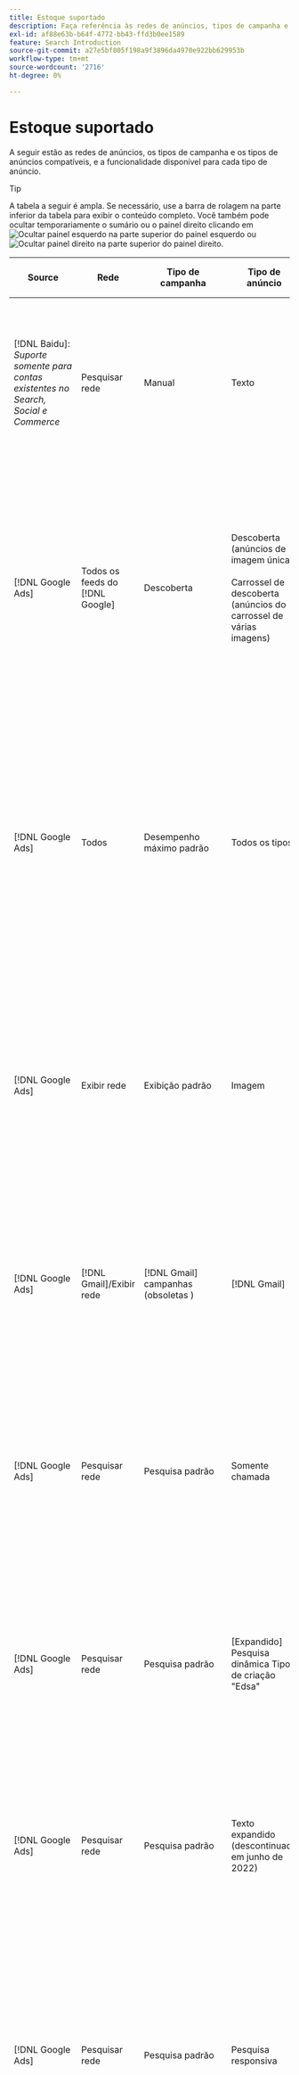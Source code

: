 ```yaml
---
title: Estoque suportado
description: Faça referência às redes de anúncios, tipos de campanha e tipos de anúncios compatíveis.
exl-id: af88e63b-b64f-4772-bb43-ffd3b0ee1589
feature: Search Introduction
source-git-commit: a27e5bf805f198a9f3896da4970e922bb629953b
workflow-type: tm+mt
source-wordcount: '2716'
ht-degree: 0%

---
```


# Estoque suportado

A seguir estão as redes de anúncios, os tipos de campanha e os tipos de anúncios compatíveis, e a funcionalidade disponível para cada tipo de anúncio.

>[!TIP]
>
>A tabela a seguir é ampla. Se necessário, use a barra de rolagem na parte inferior da tabela para exibir o conteúdo completo. Você também pode ocultar temporariamente o sumário ou o painel direito clicando em ![Ocultar painel esquerdo](/help/search-social-commerce/assets/hide-left-pane.png "Ocultar painel esquerdo") na parte superior do painel esquerdo ou ![Ocultar painel direito](/help/search-social-commerce/assets/hide-right-pane.png "Ocultar painel direito") na parte superior do painel direito.

| Source | Rede | Tipo de campanha | Tipo de anúncio | Sincronizar e exibir | Criar/Editar | Faixa[^1] | Otimizar | Relatório[^2] | Suporte do Adobe Analytics[^3] |
|----|----|----|----|----|----|----|----|----|----|
| [!DNL Baidu]: *Suporte somente para contas existentes no Search, Social e Commerce* | Pesquisar rede | Manual | Texto | Automático via API | Usando [exibições de gerenciamento de campanha](/help/search-social-commerce/campaign-management/campaigns/campaign-management-options.md) e [bulksheets](/help/search-social-commerce/campaign-management/bulksheets/bulksheet-about.md) | Sim | Campanhas somente com estratégia de oferta CPC manual | Dados no nível do anúncio | Dados do Analytics para Pesquisa, Social e Commerce<br><br>Dados no nível do anúncio de Pesquisa, Social e Commerce para Analytics |
| [!DNL Google Ads] | Todos os feeds do [!DNL Google] | Descoberta | Descoberta (anúncios de imagem única)<br><br>Carrossel de descoberta (anúncios do carrossel de várias imagens) | Automático via API | — | Sim | Somente em portfólios híbridos<br><br>Lances e metas de estratégia de oferta são definidos no nível da campanha, juntamente com orçamentos de campanha, conforme aplicável ao tipo de otimização. | Dados no nível do anúncio | Dados no nível do anúncio para Pesquisa, Social e Commerce [usando o código de rastreamento de ID do AMO atualizado](/help/integrations/analytics/ids.md#amo-id-formats)[^4]<br><br>Dados no nível do anúncio de Pesquisa, Social e Commerce para o Analytics |
| [!DNL Google Ads] | Todos | Desempenho máximo padrão | Todos os tipos | Automático via API | Criar/editar campanha e carregar ativos de anúncio nas configurações da campanha em [!UICONTROL Campaigns] > [!UICONTROL Campaigns]<br><br>Somente as configurações necessárias estão disponíveis. Para configurações opcionais e grupos de listagem, faça logon no editor do [!DNL [!DNL Google Ads] Ads]. | Sim | Somente em portfólios híbridos<br><br>As metas da estratégia de oferta são definidas no nível da campanha, juntamente com os orçamentos da campanha. | Dados no nível de campanha<br><br>Os dados para grupos de listagem não estão disponíveis e a rede de anúncios não fornece dados no nível de anúncios. | Dados do Analytics para Pesquisa, Social e Commerce<br><br>Dados de nível de campanha de Pesquisa, Social e Commerce para o Analytics. Requer o [código de rastreamento de ID do AMO](/help/integrations/analytics/ids.md#amo-id-formats) atualizado. |
| [!DNL Google Ads] | Exibir rede | Exibição padrão | Imagem | Automático via API | Editar apenas URL e status usando [bulksheets](/help/search-social-commerce/campaign-management/bulksheets/bulksheet-about.md) | Sim, ao adicionar manualmente tags de rastreamento de cliques a modelos de rastreamento na rede de publicidade | — | Dados no nível do anúncio, mas nenhum dado de view-through | Dados do Analytics para Pesquisa, Social e Commerce<br><br>Dados de nível de anúncio da Pesquisa, Social e Commerce para o Analytics, mas nenhum dado de view-through |
| [!DNL Google Ads] | [!DNL Gmail]/Exibir rede | [!DNL Gmail] campanhas (obsoletas ) | [!DNL Gmail] | — | — | — | — | Somente dados herdados a nível de campanha | Dados herdados do Analytics para Search, Social e Commerce<br><br>Dados herdados no nível de campanha, desde Search, Social e Commerce até Analytics |
| [!DNL Google Ads] | Pesquisar rede | Pesquisa padrão | Somente chamada | Automático via API | Usando [exibições de gerenciamento de campanha](/help/search-social-commerce/campaign-management/campaigns/campaign-management-options.md) | Sim, usando o sufixo da página de aterrissagem no nível da conta e o modelo de rastreamento ou adicionando-os manualmente no nível de anúncio no [!DNL [!DNL Google Ads] Ads] Manager | — | Impressões no nível do grupo de anúncios e cliques somente na rede de anúncios; sem receita | — |
| [!DNL Google Ads] | Pesquisar rede | Pesquisa padrão | \[Expandido\] Pesquisa dinâmica Tipo de criação &quot;Edsa&quot; | Automático via API | Usando [exibições de gerenciamento de campanha](/help/search-social-commerce/campaign-management/campaigns/campaign-management-options.md) e [bulksheets](/help/search-social-commerce/campaign-management/bulksheets/bulksheet-about.md) | Sim | Sim<br><br>Para grupos de anúncios quando a campanha especifica um domínio de site; caso contrário, para destinos de pesquisa dinâmica. | Dados a nível de campanha e grupo de anúncios<br><br>A rede de anúncios não fornece dados a nível de anúncios. | Dados do Analytics para Pesquisa, Social e Commerce<br><br>Dados de nível de campanha e grupo de anúncios da Pesquisa, Social e Commerce para o Analytics |
| [!DNL Google Ads] | Pesquisar rede | Pesquisa padrão | Texto expandido (descontinuado em junho de 2022) | Automático via API | Exclusão somente usando [exibições de gerenciamento de campanha](/help/search-social-commerce/campaign-management/campaigns/campaign-management-options.md), [bulksheets](/help/search-social-commerce/campaign-management/bulksheets/bulksheet-about.md) e [feeds de gerenciamento de inventário](/help/search-social-commerce/campaign-management/inventory-feeds/inventory-feeds-about.md) | Sim | — | Dados no nível do anúncio | Dados do Analytics para Pesquisa, Social e Commerce<br><br>Dados no nível do anúncio de Pesquisa, Social e Commerce para Analytics |
| [!DNL Google Ads] | Pesquisar rede | Pesquisa padrão | Pesquisa responsiva | Automático via API | Usando [exibições de gerenciamento de campanha](/help/search-social-commerce/campaign-management/campaigns/campaign-management-options.md), [bulksheets](/help/search-social-commerce/campaign-management/bulksheets/bulksheet-about.md) e [feeds de gerenciamento de estoque](/help/search-social-commerce/campaign-management/inventory-feeds/inventory-feeds-about.md) | Sim | Sim | Dados no nível de anúncio para todos os elementos de anúncio disponíveis<br><br><b>Observação:</b> O [!DNL [!DNL Google Ads] Ads] não fornece dados fora de seus editores nativos sobre as combinações de texto que foram exibidas como anúncios. Para obter mais informações sobre relatórios para cada combinação de texto, consulte a [[!DNL [!DNL Google Ads] Documentação de anúncios](https://support.google.com/google-ads/answer/7684791). | Dados do Analytics para Pesquisa, Social e Commerce<br><br>Dados no nível do anúncio de Pesquisa, Social e Commerce para Analytics |
| [!DNL Google Ads] | Pesquisar rede | Pesquisa padrão (desaprovado) | Texto | Automático via API | Alterações de status em anúncios existentes usando apenas [bulksheets](/help/search-social-commerce/campaign-management/bulksheets/bulksheet-about.md) | Sim | Sim | Dados no nível do anúncio | Dados do Analytics para Pesquisa, Social e Commerce<br><br>Dados no nível do anúncio de Pesquisa, Social e Commerce para Analytics |
| [!DNL Google Ads] | Pesquisar rede | Pesquisa padrão | <i>Extensão do anúncio:</i><br><br>Sitelink (nível de conta, campanha e grupo de anúncios) | Automático via API | Usando [exibições de gerenciamento de campanha](/help/search-social-commerce/campaign-management/campaigns/campaign-management-options.md) e [bulksheets](/help/search-social-commerce/campaign-management/bulksheets/bulksheet-about.md) | —<br><br>Os sitelinks têm um campo &quot;Modelo de rastreamento&quot;, mas os mapas de Pesquisa, Social e Commerce clicam e as conversões resultantes para a palavra-chave associada, não para o sitelink individual. | — O Search, Social e Commerce não otimiza para o sitelink. Em vez disso, ele otimiza para a palavra-chave associada ao anúncio no qual o sitelink está incluído. | —<br><br>Os dados para a palavra-chave associada estão disponíveis. No [!DNL Google Ads], você pode ver os dados de desempenho no nível do sitelink na guia [!DNL Campaigns] > na guia [!DNL Ad Extensions].<br><br>Para ver quais conversões individuais resultaram de um clique em um sitelink, gere um [Relatório de Transações](/help/search-social-commerce/reports/management/basic-advanced/transaction-report.md). O valor da coluna [!UICONTROL Link Type] para um sitelink é <code>sl:&lt;texto do Sitelink></code>, como sl:Consulte Ofertas atuais. | Dados para a palavra-chave associada somente de Pesquisa, Social e Commerce para o Analytics |
| [!DNL Google Ads] | Pesquisar rede | Pesquisa padrão | <i>Outras extensões de anúncio:</i><br><br>Extensão do texto explicativo<br><br>Extensão do local<br><br>Extensão do telefone | Automático via API | Gerencie chamadas e extensões de telefone usando [exibições de gerenciamento de campanha](/help/search-social-commerce/campaign-management/campaigns/campaign-management-options.md).<br><br>Extensões de localização não estão disponíveis; suas associações de extensão de localização existentes estão sincronizadas, mas só podem ser excluídas. | —<br><br>Os sitelinks têm um campo &quot;Modelo de rastreamento&quot;, mas os mapas de Pesquisa, Social e Commerce clicam e as conversões resultantes para a palavra-chave associada, não para o sitelink individual.<br><br>Os outros tipos de extensões de anúncios não têm URL para rastrear, e o Search, Social e Commerce não pode mapear dados de conversão para eles. | — | —<br><br>[!DNL Google Ads] mapeia os cliques em uma extensão de anúncio para a palavra-chave associada ao anúncio no qual a extensão está incluída.<br><br>Dados de clique ou custo no nível da extensão não estão disponíveis em Pesquisa, Social e Commerce. No [!DNL Google Ads], você pode ver os dados de custo e clique no nível da extensão na guia [!DNL Campaigns] > na guia [!DNL Ad Extensions].<br><br>Para ver quais conversões individuais resultaram de um clique em um Sitelink, gere um [Relatório de Transações](/help/search-social-commerce/reports/management/basic-advanced/transaction-report.md). A coluna [!UICONTROL Link Type] para um sitelink é <code>sl:&lt;texto do Sitelink></code>, como sl:Consulte Ofertas atuais. | Dados para a palavra-chave associada somente de Pesquisa, Social e Commerce para o Analytics |
| [!DNL Google Ads] | Rede de compras | Compras padrão | Compras de produtos (tipo de criação &quot;Produto&quot;) | Automático via API | A cópia de anúncio é gerada automaticamente para grupos de produtos no grupo de anúncios. Edite somente o status do anúncio usando as [bulksheets](/help/search-social-commerce/campaign-management/bulksheets/bulksheet-about.md) e os [feeds de gerenciamento de estoque](/help/search-social-commerce/campaign-management/inventory-feeds/inventory-feeds-about.md)<br><br>Você pode criar campanhas pai, grupos de anúncios e grupos de produtos e editar somente o status, usando as [exibições de gerenciamento de campanha](/help/search-social-commerce/campaign-management/campaigns/campaign-management-options.md), [bulksheets](/help/search-social-commerce/campaign-management/bulksheets/bulksheet-about.md) e [feeds de gerenciamento de estoque](/help/search-social-commerce/campaign-management/inventory-feeds/inventory-feeds-about.md). | Sim, ao adicionar manualmente tags de rastreamento de cliques a modelos de rastreamento na rede de publicidade | Sim | Dados de nível de campanha, grupo de anúncios e grupo de produtos [!DNL Google Ads] não fornecem dados de desempenho de nível de anúncio para campanhas de compras. | Dados do Analytics para Pesquisa, Social e Commerce<br><br>Dados de nível de campanha, grupo de anúncios e grupo de produtos, desde Pesquisa, Social e Commerce até o Analytics |
| [!DNL Google Ads] | [!DNL YouTube] | Vídeo | Vídeo | Requer [aceitação](/help/search-social-commerce/tools/sync-inventory.md); via API<br><br>Somente detalhes de anúncios básicos, sem miniaturas | — | Sim, ao adicionar manualmente tags de rastreamento de cliques a modelos de rastreamento na rede de publicidade | Campanhas com a estratégia de oferta [!UICONTROL Maximize Conversions] somente em portfólios híbridos<br><br>O portfólio híbrido deve incluir apenas [!DNL YouTube] campanhas. | Dados a nível de campanha e grupo de anúncios<br><br>A rede de anúncios não fornece dados a nível de anúncios. | Dados do Analytics para Pesquisa, Social e Commerce<br><br>Dados de nível de campanha e grupo de anúncios da Pesquisa, Social e Commerce para o Analytics |
| [!DNL Microsoft Advertising] | Todos | Desempenho máximo padrão | Todos os tipos | Automático via API | Criar/editar campanhas em [!UICONTROL Campaigns] > [!UICONTROL Campaigns]. | Sim | Somente em portfólios híbridos<br><br>As metas da estratégia de oferta são definidas no nível da campanha, juntamente com os orçamentos da campanha. | Dados no nível de campanha<br><br>A rede de anúncios não fornece dados no nível de anúncios. | — |
| [!DNL Microsoft Advertising] | Rede de público-alvo | Tipos de Campanha de Público:<br><br>&quot;[!UICONTROL Audience (image)]&quot; e &quot;[!UICONTROL Audience] (feed)&quot;) | Responsivo<br><br>Inclui anúncios baseados em imagem e anúncios baseados em feed de produto somente para a rede de público-alvo | Automático via API | Usando [exibições de gerenciamento de campanha](/help/search-social-commerce/campaign-management/campaigns/campaign-management-options.md) e [bulksheets](/help/search-social-commerce/campaign-management/bulksheets/bulksheet-about.md) | Sim | Campanhas CPC aprimoradas (eCPC); campanhas com a estratégia de oferta [!UICONTROL Maximize Conversions] em portfólios híbridos | Dados no nível do anúncio | Dados do Analytics para Pesquisa, Social e Commerce<br><br>Dados no nível do anúncio de Pesquisa, Social e Commerce para Analytics |
| [!DNL Microsoft Advertising] | Rede de público-alvo | [!UICONTROL Audience Video] | Responsivo | Automático via API | Você pode criar campanhas principais e grupos de publicidade usando [exibições de gerenciamento de campanha](/help/search-social-commerce/campaign-management/campaigns/campaign-management-options.md). | Sim | Sim para campanhas CPC (eCPC) aprimoradas<br><br>Não disponível para campanhas CPM | Dados no nível do anúncio | Dados do Analytics para Pesquisa, Social e Commerce<br><br>Dados no nível do anúncio de Pesquisa, Social e Commerce para Analytics |
| [!DNL Microsoft Advertising] | Rede de público-alvo | [!UICONTROL Audience CTV Video] | Responsivo | Automático via API | Você pode criar campanhas principais e grupos de publicidade usando [exibições de gerenciamento de campanha](/help/search-social-commerce/campaign-management/campaigns/campaign-management-options.md). | Sim | Sim para campanhas CPC (eCPC) aprimoradas<br><br>Não disponível para campanhas CPM | Dados no nível do anúncio | Dados do Analytics para Pesquisa, Social e Commerce<br><br>Dados no nível do anúncio de Pesquisa, Social e Commerce para Analytics |
| [!DNL Microsoft Advertising] | Rede de público-alvo | Pesquisar | Anúncios de texto expandidos com &quot;[!DNL Prefer Audience Ad Format]&quot; selecionados | Automático via API | Usando [exibições de gerenciamento de campanha](/help/search-social-commerce/campaign-management/campaigns/campaign-management-options.md)<br><br>Não há suporte para extensões de anúncio de imagem | Sim | Sim | Dados no nível do anúncio | Dados do Analytics para Pesquisa, Social e Commerce<br><br>Dados no nível do anúncio de Pesquisa, Social e Commerce para Analytics |
| [!DNL Microsoft Advertising] | Público e redes de pesquisa | Campanhas de compras para marcas:<br><br>Compras de marcas: usa a estratégia de oferta [!UICONTROL Manual CPC]<br><br>Promoções da marca: usa a estratégia de oferta [!UICONTROL Cost per Sale] | Produto | Automático via API | Você pode criar a campanha pai, o grupo de publicidade e os grupos de produtos usando as [exibições de gerenciamento de campanha](/help/search-social-commerce/campaign-management/campaigns/campaign-management-options.md). | Sim | Não | Dados a nível do grupo de produtos | Dados do Analytics para Pesquisa, Social e Commerce<br><br>Dados de nível de grupo de produtos de Pesquisa, Social e Commerce para Analytics |
| [!DNL Microsoft Advertising] | [!DNL Microsoft Store] | Anúncio da loja | Produto | Automático via API | Você pode criar a campanha pai, o grupo de publicidade e os grupos de produtos usando as [exibições de gerenciamento de campanha](/help/search-social-commerce/campaign-management/campaigns/campaign-management-options.md). | Sim | Sim para [!UICONTROL Manual CPC] campanhas. <br><br>Não disponível para campanhas [!UICONTROL Manual CPA]. | Dados a nível do grupo de produtos | Dados do Analytics para Pesquisa, Social e Commerce<br><br>Dados de nível de grupo de produtos de Pesquisa, Social e Commerce para Analytics |
| [!DNL Microsoft Advertising] | Pesquisar rede | Pesquisar | \[Expandido\] Pesquisa dinâmica | Automático via API | Usando [exibições de gerenciamento de campanha](/help/search-social-commerce/campaign-management/campaigns/campaign-management-options.md) e [bulksheets](/help/search-social-commerce/campaign-management/bulksheets/bulksheet-about.md) | Sim | Sim | Dados no nível do anúncio | Dados do Analytics para Pesquisa, Social e Commerce<br><br>Dados no nível do anúncio de Pesquisa, Social e Commerce para Analytics |
| [!DNL Microsoft Advertising] | Pesquisar rede | Pesquisar | Texto expandido (descontinuado em fevereiro de 2023) | Automático via API | Edite o status somente para anúncios existentes usando [exibições de gerenciamento de campanha](/help/search-social-commerce/campaign-management/campaigns/campaign-management-options.md), [bulksheets](/help/search-social-commerce/campaign-management/bulksheets/bulksheet-about.md) e [feeds de gerenciamento de inventário](/help/search-social-commerce/campaign-management/inventory-feeds/inventory-feeds-about.md) | Sim | Sim | Dados no nível do anúncio | Dados do Analytics para Pesquisa, Social e Commerce<br><br>Dados no nível do anúncio de Pesquisa, Social e Commerce para Analytics |
| [!DNL Microsoft Advertising] | Pesquisar rede | Pesquisar | Multimídia | Automático via API | Usando [exibições de gerenciamento de campanha](/help/search-social-commerce/campaign-management/campaigns/campaign-management-options.md). Suporte à edição também para status e URLs apenas em [bulksheets](/help/search-social-commerce/campaign-management/bulksheets/bulksheet-about.md) | Sim | Sim | Dados no nível do anúncio | Dados do Analytics para Pesquisa, Social e Commerce<br><br>Dados no nível do anúncio de Pesquisa, Social e Commerce para Analytics |
| [!DNL Microsoft Advertising] | Pesquisar rede | Pesquisar | Pesquisa responsiva | Automático via API | Usando [exibições de gerenciamento de campanha](/help/search-social-commerce/campaign-management/campaigns/campaign-management-options.md), [bulksheets](/help/search-social-commerce/campaign-management/bulksheets/bulksheet-about.md) e [feeds de gerenciamento de estoque](/help/search-social-commerce/campaign-management/inventory-feeds/inventory-feeds-about.md) | Sim | Sim | Dados no nível do anúncio | Dados do Analytics para Pesquisa, Social e Commerce<br><br>Dados no nível do anúncio de Pesquisa, Social e Commerce para Analytics |
| [!DNL Microsoft Advertising] | Pesquisar rede | Pesquisar | Texto padrão (obsoleto em 2017) | Automático via API | Editar somente usando [exibições de gerenciamento de campanha](/help/search-social-commerce/campaign-management/campaigns/campaign-management-options.md) e [bulksheets](/help/search-social-commerce/campaign-management/bulksheets/bulksheet-about.md) | Sim | Sim | Dados no nível do anúncio | Dados do Analytics para Pesquisa, Social e Commerce<br><br>Dados no nível do anúncio de Pesquisa, Social e Commerce para Analytics |
| [!DNL Microsoft Advertising] | Pesquisar rede | Pesquisa padrão | <i>Extensão do anúncio:</i><br><br>Sitelink (nível de campanha) | Automático via API | Usando [exibições de gerenciamento de campanha](/help/search-social-commerce/campaign-management/campaigns/campaign-management-options.md) e [bulksheets](/help/search-social-commerce/campaign-management/bulksheets/bulksheet-about.md) | —<br><br>Os sitelinks de nível de campanha têm um campo &quot;[!UICONTROL Tracking Template]&quot;, mas os mapas de Pesquisa, Social e Commerce clicam e as conversões resultantes para a palavra-chave associada, não para o sitelink individual. | —<br><br>O Search, Social e Commerce não otimiza para o sitelink. Em vez disso, ele otimiza para a palavra-chave associada ao anúncio no qual o sitelink está incluído. | —<br><br>Os dados para a palavra-chave associada estão disponíveis. Para dados de desempenho no nível do sitelink, use o editor de anúncios [!DNL Microsoft Advertising].<br><br>Para ver quais conversões individuais resultaram de um clique em um sitelink, gere um [Relatório de Transações](/help/search-social-commerce/reports/management/basic-advanced/transaction-report.md)Relatório. A coluna [!UICONTROL Link Type] para um sitelink é <code>sl:&lt;texto do Sitelink></code>, como sl:Consulte Ofertas atuais. | Dados para a palavra-chave associada somente de Pesquisa, Social e Commerce para o Analytics |
| [!DNL Microsoft Advertising] | Rede de compras | Compras padrão | Produto | Automático via API | As linhas de promoção que usam somente [exibições de gerenciamento de campanha](/help/search-social-commerce/campaign-management/campaigns/campaign-management-options.md) e [bulksheets](/help/search-social-commerce/campaign-management/bulksheets/bulksheet-about.md); anúncios são gerados automaticamente. Você pode criar a campanha pai, o grupo de anúncios e os grupos de produtos usando as [exibições de gerenciamento de campanha](/help/search-social-commerce/campaign-management/campaigns/campaign-management-options.md), as [bulksheets](/help/search-social-commerce/campaign-management/bulksheets/bulksheet-about.md) e os [feeds de gerenciamento de estoque](/help/search-social-commerce/campaign-management/inventory-feeds/inventory-feeds-about.md). | Sim, ao adicionar manualmente tags de rastreamento de cliques a modelos de rastreamento na rede de publicidade | Sim | Dados no nível do anúncio<br><br>Para ver quais conversões individuais resultaram de um clique em um anúncio de compras, gere um [Relatório de Transações](/help/search-social-commerce/reports/management/basic-advanced/transaction-report.md); a coluna [!UICONTROL Link Type] para uma lista de produtos é `pla:&lt;product ID&gt;`, como pla:8525822. | Dados do Analytics para Pesquisa, Social e Commerce<br><br>Dados no nível do anúncio de Pesquisa, Social e Commerce para Analytics |
| [!DNL Microsoft Advertising] | Compras: compras inteligentes | Compras inteligentes (recurso do Beta no Search, Social e Commerce) | Produto | Automático via API por padrão, mas pode ser [recusado](/help/search-social-commerce/tools/sync-inventory.md) | — | Sim, ao adicionar manualmente tags de rastreamento de cliques a modelos de rastreamento na rede de publicidade | Pesquisar campanhas com as estratégias de oferta [!UICONTROL Maximize Conversion Value] e [!UICONTROL tROAS] somente em portfólios híbridos<br><br>O objetivo deve incluir apenas métricas [!DNL Adobe] e você deve habilitar o carregamento dos objetivos de Pesquisa, Social e Commerce para [!DNL Microsoft Advertising]. | Dados no nível do anúncio<br><br>Para ver quais conversões individuais resultaram de um clique em um anúncio de compras, gere um [Relatório de Transações](/help/search-social-commerce/reports/management/basic-advanced/transaction-report.md); a coluna [!UICONTROL Link Type] para uma lista de produtos é `pla:&lt;product ID&gt;`, como pla:8525822. | Dados do Analytics para Pesquisa, Social e Commerce<br><br>Dados no nível do anúncio de Pesquisa, Social e Commerce para Analytics |
| [!DNL Naver] | Pesquisar rede | Site | Texto | —<br><br>Sem sincronização, mas você pode replicar manualmente a estrutura da conta e carregar métricas de tráfego diárias para atribuição de relatórios e conversões<br><br>Consulte &quot;[Implementar [!DNL Naver] contas somente de rastreamento](/help/search-social-commerce/campaign-management/naver-tracking-only-account-implement.md).&quot; | —<br><br>Você pode replicar/editar manualmente a estrutura de conta usando [modelos de bulksheet](/help/search-social-commerce/campaign-management/bulksheets/bulksheet-about.md). | Sim, ao adicionar tags de rastreamento de cliques às configurações de palavra-chave na rede de publicidade | —<br><br>Sem lances | Dados no nível do anúncio | Dados do Analytics para Pesquisa, Social e Commerce, mas não vice-versa |
| [!DNL Pinterest] (Suporte à sincronização encerrado em 2022) | Pesquisar rede | Campanhas de tráfego com posicionamentos de pesquisa somente e grupos de anúncios com direcionamento por palavra-chave | Pino promovido | —<br><br>As informações da conta herdada até 21 de julho de 2022 estão disponíveis como somente leitura. | — | — | — | Impressões e cliques herdados no nível do anúncio do Pinterest somente, mas sem receita, que foi sincronizado até 21 de julho de 2022. | Dados do Analytics para Pesquisa, Social e Commerce, mas não vice-versa |
| [!DNL Yahoo! Display Network] | Exibir rede | Exibir | Banner, imagem responsiva | Automático via API, mas somente leitura | — | Sim, ao adicionar manualmente tags de rastreamento de cliques a modelos de rastreamento na rede de publicidade | Campanhas somente com [!UICONTROL Manual CPC] estratégia de oferta<br><br>A mesma oferta é aplicada a todos os anúncios em um grupo de publicidade. | Dados no nível do anúncio | Dados do Analytics para Pesquisa, Social e Commerce<br><br>Dados no nível do anúncio de Pesquisa, Social e Commerce para Analytics |
| [!DNL Yahoo! Display Network] | Pesquisar rede | Pesquisar | Texto (longo e curto) | Automático via API | — | Sim, ao adicionar manualmente tags de rastreamento de cliques a modelos de rastreamento na rede de publicidade | Campanhas somente com estratégia de oferta CPC manual<br><br>A mesma oferta é aplicada a todos os anúncios em um grupo de anúncios. | Dados no nível do anúncio | Dados do Analytics para Pesquisa, Social e Commerce<br><br>Dados no nível do anúncio de Pesquisa, Social e Commerce para Analytics |
| [!DNL Yahoo! Japan Ads] | Pesquisar rede | Pesquisa patrocinada | Texto estendido<br><br>(somente anúncios herdados; descontinuado em setembro de 2022 no lugar de pesquisa responsiva) | Automático via API | Excluir somente usando [exibições de gerenciamento de campanha](/help/search-social-commerce/campaign-management/campaigns/campaign-management-options.md), [bulksheets](/help/search-social-commerce/campaign-management/bulksheets/bulksheet-about.md) e [feeds de gerenciamento de inventário](/help/search-social-commerce/campaign-management/inventory-feeds/inventory-feeds-about.md) | Sim | Campanhas somente com estratégia de oferta [!UICONTROL Manual CPC] | Dados no nível do anúncio | Dados do Analytics para Pesquisa, Social e Commerce<br><br>Dados no nível do anúncio de Pesquisa, Social e Commerce para Analytics |
| [!DNL Yahoo! Japan Ads] | Pesquisar rede | Pesquisa patrocinada | Pesquisa responsiva | Automático via API | — | Sim, ao adicionar manualmente tags de rastreamento de cliques na rede de publicidade | Campanhas somente com estratégia de oferta [!UICONTROL Manual CPC] | Dados no nível do anúncio | Dados do Analytics para Pesquisa, Social e Commerce<br><br>Dados no nível do anúncio de Pesquisa, Social e Commerce para Analytics |
| [!DNL Yahoo! Japan Ads] | Pesquisar rede | Pesquisa patrocinada | Anúncios de texto padrão (descontinuado em 2017) | Automático via API | Excluir apenas usando [bulksheets](/help/search-social-commerce/campaign-management/bulksheets/bulksheet-about.md) | Sim | Campanhas somente com estratégia de oferta [!UICONTROL Manual CPC] | Dados no nível do anúncio | Dados do Analytics para Pesquisa, Social e Commerce<br><br>Dados no nível do anúncio de Pesquisa, Social e Commerce para Analytics |
| [!DNL Yahoo Native] (Suporte à sincronização encerrado em 2022) | Rede nativa | Nativo | Texto | —<br><br>As informações da conta herdada até 10 de março de 2022 estão disponíveis como somente leitura. | — | — | — | —<br><br>Dados herdados a nível de anúncio que foram sincronizados até 10 de março de 2022. | Dados do Analytics para Pesquisa, Social e Commerce, mas não vice-versa |
| [!DNL Yandex] | Pesquisar rede | Pesquisar | Texto | Automático via API | Usando [exibições de gerenciamento de campanha](/help/search-social-commerce/campaign-management/campaigns/campaign-management-options.md), [bulksheets](/help/search-social-commerce/campaign-management/bulksheets/bulksheet-about.md) e [feeds de gerenciamento de estoque](/help/search-social-commerce/campaign-management/inventory-feeds/inventory-feeds-about.md) | Sim | Campanhas somente com estratégia de oferta CPC | Dados no nível do anúncio | Dados do Analytics para Pesquisa, Social e Commerce<br><br>Dados no nível do anúncio de Pesquisa, Social e Commerce para Analytics |
| [!DNL Yandex] | Exibir rede | Exibição/conteúdo | Texto | Automático via API | Usando [exibições de gerenciamento de campanha](/help/search-social-commerce/campaign-management/campaigns/campaign-management-options.md), [bulksheets](/help/search-social-commerce/campaign-management/bulksheets/bulksheet-about.md) e [feeds de gerenciamento de estoque](/help/search-social-commerce/campaign-management/inventory-feeds/inventory-feeds-about.md) | Sim | Campanhas somente com estratégia de oferta CPC | Dados no nível do anúncio | Dados do Analytics para Pesquisa, Social e Commerce<br><br>Dados no nível do anúncio de Pesquisa, Social e Commerce para Analytics |

[^1]: para a maioria das redes de publicidade e tipos de campanha, quando você habilita as configurações de rastreamento &quot;[!UICONTROL EF Redirect]&quot; e &quot;[!UICONTROL Auto Upload]&quot; para uma campanha ativa (definidas no nível da campanha ou herdadas das configurações da conta), o Search, Social e Commerce cria e carrega automaticamente URLs de rastreamento para os componentes do grupo de publicidade na rede de publicidade sempre que sincroniza com ela. Caso contrário, você precisará gerar URLs de rastreamento e adicioná-los às configurações dos componentes conta, campanha ou campanha. Consulte &quot;[Quando e como gerar URLs de rastreamento de cliques por rede de publicidade e objeto](/help/search-social-commerce/tracking/click-tracking-ways-to-generate.md).&quot;

[^2]: consulte &quot;Tipos de portfólio qualificados por estratégia de oferta de campanha&quot; no Guia de Otimização, disponível em Pesquisa, Social e Commerce.

[^3]: requer uma integração com o Adobe Analytics. Consulte &quot;[Visão geral do Analytics para Adobe Advertising](https://experienceleague.adobe.com/docs/advertising/integrations/analytics/overview.html)&quot;.

[^4]: os dados de [!DNL Analytics] são enviados para o Search, Social e Commerce usando o parâmetro de rastreamento de ID do AMO atualizado (começando com `s_kwcid`), independentemente do formato de ID do AMO que você normalmente usa para a conta. Se você normalmente usa a versão mais antiga da ID do AMO, recomendamos atualizar para o novo formato de ID do AMO para obter a melhor experiência. No entanto, mesmo que seus dados de clique/custo e receita sejam rastreados usando IDs AMO diferentes, ambos os conjuntos de dados são totalmente classificados e agregados na mesma campanha e conta.
